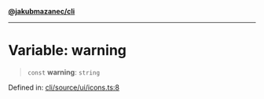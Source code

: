 [**@jakubmazanec/cli**](../../../README.md)

---

# Variable: warning

> `const` **warning**: `string`

Defined in:
[cli/source/ui/icons.ts:8](https://github.com/jakubmazanec/tools/blob/0373298af23ca7b778987184cd6fcccd21ae54be/packages/cli/source/ui/icons.ts#L8)

